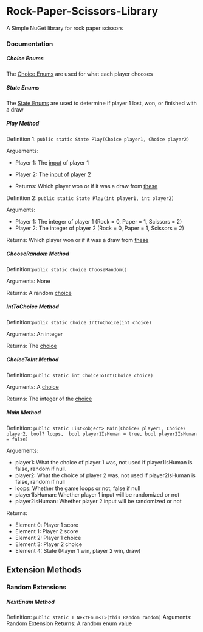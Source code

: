 ﻿# Rock-Paper-Scissors-Library
A Simple NuGet library for rock paper scissors

### Documentation
##### Choice Enums
The [Choice Enums](Choice.cs) are used for what each player chooses
##### State Enums
The [State Enums](State.cs) are used to determine if player 1 lost, won, or finished with a draw
##### Play Method
Definition 1: `public static State Play(Choice player1, Choice player2)`

Arguements:
* Player 1: The [input](Choice.cs) of player 1
* Player 2: The [input](Choice.cs) of player 2

* Returns: Which player won or if it was a draw from [these](State.cs)

Definition 2: `public static State Play(int player1, int player2)`

Arguments:
* Player 1: The integer of player 1 (Rock = 0, Paper = 1, Scissors = 2)
* Player 2: The integer of player 2 (Rock = 0, Paper = 1, Scissors = 2)

Returns: Which player won or if it was a draw from [these](State.cs)

##### ChooseRandom Method
Definition:`public static Choice ChooseRandom()`

Arguments: None

Returns: A random [choice](Choice.cs)

##### IntToChoice Method
Definition:`public static Choice IntToChoice(int choice)`

Arguments: An integer

Returns: The [choice](Choice.cs)

##### ChoiceToInt Method
Definition: `public static int ChoiceToInt(Choice choice)`

Arguments: A [choice](Choice.cs)

Returns: The integer of the [choice](Choice.cs)
##### Main Method
Definition: `public static List<object> Main(Choice? player1, Choice? player2, bool? loops,  bool player1IsHuman = true, bool player2IsHuman = false)`

Arguements:
* player1: What the choice of player 1 was, not used if player1IsHuman is false, random if null.
* player2: What the choice of player 2 was, not used if player2IsHuman is false, random if null
* loops: Whether the game loops or not, false if null
* player1IsHuman: Whether player 1 input will be randomized or not
* player2IsHuman: Whether player 2 input will be randomized or not

Returns:
* Element 0: Player 1 score
* Element 1: Player 2 score
* Element 2: Player 1 choice
* Element 3: Player 2 choice
* Element 4: State (Player 1 win, player 2 win, draw)
## Extension Methods
### Random Extensions
##### NextEnum Method
Definition: `public static T NextEnum<T>(this Random random)`
Arguments: Random Extension
Returns: A random enum value